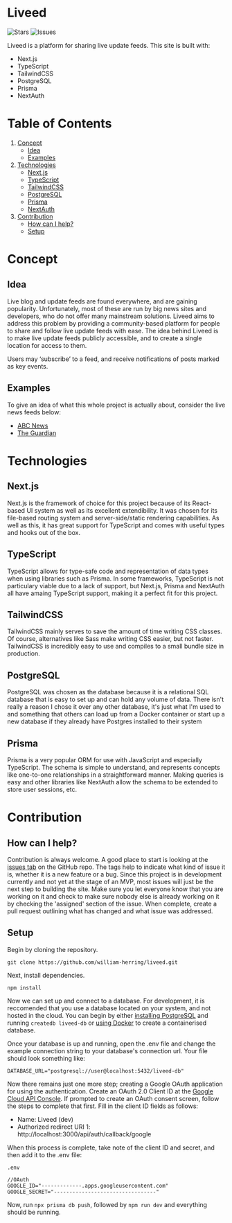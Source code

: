# Liveed 
![Stars](https://img.shields.io/github/stars/william-herring/liveed)
![Issues](https://img.shields.io/github/issues/william-herring/liveed)

Liveed is a platform for sharing live update feeds. This site is built with:
- Next.js
- TypeScript
- TailwindCSS
- PostgreSQL
- Prisma
- NextAuth

# Table of Contents
1. [Concept](#Concept)
    - [Idea](#Idea)
    - [Examples](#Examples)
2. [Technologies](#Technologies)
    - [Next.js](#Next.js)
    - [TypeScript](#TypeScript)
    - [TailwindCSS](#TailwindCSS)
    - [PostgreSQL](#PostgreSQL)
    - [Prisma](#Prisma)
    - [NextAuth](#NextAuth)
3. [Contribution](#Contribution)
    - [How can I help?](#how-can-i-help)
    - [Setup](#Setup)

# Concept
## Idea
Live blog and update feeds are found everywhere, and are gaining popularity. Unfortunately, most of these are run by big news sites and developers, who do not offer many mainstream solutions. Liveed aims to address this problem by providing a community-based platform for people to share and follow live update feeds with ease. The idea behind Liveed is to make live update feeds publicly accessible, and to create a single location for access to them.

Users may ‘subscribe’ to a feed, and receive notifications of posts marked as key events.

## Examples
To give an idea of what this whole project is actually about, consider the live news feeds below:

- [ABC News](https://www.abc.net.au/news/2022-04-13/federal-election-live-blog-scott-morrison-anthony-albanese/100987060)
- [The Guardian](https://www.theguardian.com/world/live/2022/apr/12/russia-ukraine-war-latest-mariupol-mayor-says-more-than-10000-civilians-killed-zelenskiy-taking-chemical-weapons-threat-seriously)

# Technologies
## Next.js
Next.js is the framework of choice for this project because of its React-based UI system as well as its excellent extendibility. It was chosen for its file-based routing system and server-side/static rendering capabilities. As well as this, it has great support for TypeScript and comes with useful types and hooks out of the box.

## TypeScript
TypeScript allows for type-safe code and representation of data types when using libraries such as Prisma. In some frameworks, TypeScript is not particulary viable due to a lack of support, but Next.js, Prisma and NextAuth all have amaing TypeScript support, making it a perfect fit for this project.

## TailwindCSS
TailwindCSS mainly serves to save the amount of time writing CSS classes. Of course, alternatives like Sass make writing CSS easier, but not faster. TailwindCSS is incredibly easy to use and compiles to a small bundle size in production.

## PostgreSQL
PostgreSQL was chosen as the database because it is a relational SQL database that is easy to set up and can hold any volume of data. There isn't really a reason I chose it over any other database, it's just what I'm used to and something that others can load up from a Docker container or start up a new database if they already have Postgres installed to their system

## Prisma
Prisma is a very popular ORM for use with JavaScript and especially TypeScript. The schema is simple to understand, and represents concepts like one-to-one relationships in a straightforward manner. Making queries is easy and other libraries like NextAuth allow the schema to be extended to store user sessions, etc.

# Contribution
## How can I help?
Contribution is always welcome. A good place to start is looking at the [issues tab](https://github.com/william-herring/liveed/issues) on the GitHub repo. The tags help to indicate what kind of issue it is, whether it is a new feature or a bug. Since this project is in development currently and not yet at the stage of an MVP, most issues will just be the next step to building the site. Make sure you let everyone know that you are working on it and check to make sure nobody else is already working on it by checking the 'assigned' section of the issue. When complete, create a pull request outlining what has changed and what issue was addressed.

## Setup
Begin by cloning the repository.
```
git clone https://github.com/william-herring/liveed.git
```
Next, install dependencies.
```
npm install
```

Now we can set up and connect to a database. For development, it is reccomended that you use a database located on your system, and not hosted in the cloud. You can begin by either [installing PostgreSQL](https://www.postgresql.org/download/) and running ```createdb liveed-db``` or [using Docker](https://www.youtube.com/watch?v=RdPYA-wDhTA) to create a containerised database.

Once your database is up and running, open the .env file and change the example connection string to your database's connection url. Your file should look something like:

```
DATABASE_URL="postgresql://user@localhost:5432/liveed-db"
```

Now there remains just one more step; creating a Google OAuth application for using the authentication.
Create an OAuth 2.0 Client ID at the [Google Cloud API Console](https://console.cloud.google.com/apis/credentials). If prompted to create an OAuth consent screen, follow the steps to complete that first. Fill in the client ID fields as follows:
- Name: Liveed (dev)
- Authorized redirect URI 1: http://localhost:3000/api/auth/callback/google

When this process is complete, take note of the client ID and secret, and then add it to the .env file:

```
.env

//OAuth
GOOGLE_ID="-------------.apps.googleusercontent.com"
GOOGLE_SECRET="---------------------------------"
```

Now, run ```npx prisma db push```, followed by ```npm run dev``` and everything should be running. 
